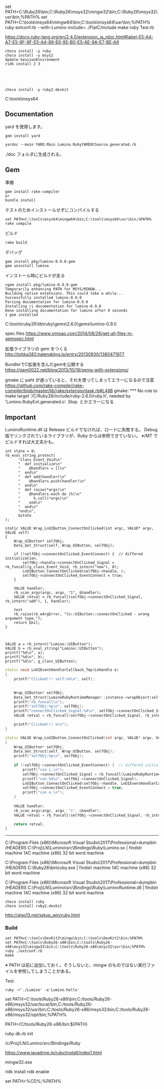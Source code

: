 
set PATH=C:\Ruby26\bin;C:\Ruby26\msys32\mingw32\bin;C:\Ruby26\msys32\usr\bin;%PATH%
set PATH=C:\tools\msys64\mingw64\bin;C:\tools\msys64\usr\bin;%PATH%
ruby extconf.rb --with-Lumino-include=../FlatC/include
make
ruby Test.rb





https://docs.ruby-lang.org/en/2.4.0/extension_ja_rdoc.html#label-E5-A4-A7-E5-9F-9F-E5-A4-89-E6-95-B0-E5-AE-9A-E7-BE-A9



```
choco install -y ruby
choco install -y msys2
Update-SessionEnvironment
ridk install 2 3





choco install -y ruby2.devkit
```
C:\tools\msys64

Documentation
----------
yard を使用します。

```
gem install yard
```

```
yardoc --main YARD.Main Lumino.RubyYARDOCSource.generated.rb
```

./doc フォルダに生成される。


Gem
----------

準備
```
gem install rake-compiler
or
bundle install
```

テストのためインストールせずにコンパイルする

```
set PATH=C:\tools\msys64\mingw64\bin;C:\tools\msys64\usr\bin;%PATH%
rake compile

```


ビルド
```
rake build
```

デバッグ
```
gem install pkg/lumino-0.9.0.gem
gem uninstall lumino
```

インストール時にビルドが走る
```
>gem install pkg/lumino-0.9.0.gem
Temporarily enhancing PATH for MSYS/MINGW...
Building native extensions. This could take a while...
Successfully installed lumino-0.9.0
Parsing documentation for lumino-0.9.0
Installing ri documentation for lumino-0.9.0
Done installing documentation for lumino after 0 seconds
1 gem installed
```

C:\tools\ruby26\lib\ruby\gems\2.6.0\gems\lumino-0.9.0


spec.files
https://www.xmisao.com/2014/08/26/get-all-files-in-gemspec.html

拡張ライブラリの gem をつくる
http://tohka383.hatenablog.jp/entry/20130930/1380471977

BundlerでC拡張を含んだgemを公開する
https://gam0022.net/blog/2013/10/18/gems-with-extensions/

gmake に paht が通っていると、それを使ってしまってエラーになるので注意
https://github.com/rake-compiler/rake-compiler/blob/master/lib/rake/extensiontask.rb#L488
gmake: *** No rule to make target '/C/Ruby26/include/ruby-2.6.0/ruby.h', needed by 'Lumino.RubyExt.generated.o'.  Stop.
とかエラーになる

Important
----------
LuminoRuntime.dll は Release ビルドでなければ、ロードに失敗する。
Debug 版でリンクされているライブラリが、Ruby からは参照できていない。
※/MT でビルドすれば大丈夫かも。


```
int state = 0;
rb_eval_string_protect(
      "class Event_Void\n"
      "  def initialize\n"
      "    @handlers = []\n"
      "  end\n"
      "  def add(handler)\n"
      "    @handlers.push(handler)\n"
      "  end\n"
      "  def raise(*args)\n"
      "    @handlers.each do |h|\n"
      "      h.call(*args)\n"
      "    end\n"
      "  end\n"
      "end\n",
      &state
);
```

```
static VALUE Wrap_LnUIButton_ConnectOnClicked(int argc, VALUE* argv, VALUE self)
{
    Wrap_UIButton* selfObj;
    Data_Get_Struct(self, Wrap_UIButton, selfObj);

    if (!selfObj->connectOnClicked_EventConnect) {  // differed initialization.
        selfObj->handle->connectOnClicked_Signal = rb_funcall(g_class_Event_Void, rb_intern("new"), 0);
        LnUIButton_ConnectOnClicked(selfObj->handle, );
        selfObj->connectOnClicked_EventConnect = true;
    }
    
    VALUE handler;
    rb_scan_args(argc, argv, "1", &handler);
    VALUE retval = rb_funcall(selfObj->connectOnClicked_Signal, rb_intern("add"), 1, handler);

    test
    rb_raise(rb_eArgError, "ln::UIButton::connectOnClicked - wrong argument type.");
    return Qnil;
}



VALUE a = rb_intern("Lumino::UIButton");
VALUE b = rb_eval_string("Lumino::UIButton");
printf("%d\n", a);
printf("%d\n", b);
printf("%d\n", g_class_UIButton);
```

```cpp
static void LnUIEventHandlerCallback_Tmp(LnHandle e)
{
    printf("Clicked!!! self:%d\n", self);
    
    
    Wrap_UIButton* selfObj;
    Data_Get_Struct(LuminoRubyRuntimeManager::instance->wrapObject(self), Wrap_UIButton, selfObj);
    printf("rb_funcall\n");
    printf("selfObj:%p\n", selfObj);
    printf("connectOnClicked_Signal:%d\n", selfObj->connectOnClicked_Signal);
    VALUE retval = rb_funcall(selfObj->connectOnClicked_Signal, rb_intern("raise"), 0);

    printf("Clicked!!! e\n");
}

static VALUE Wrap_LnUIButton_ConnectOnClicked(int argc, VALUE* argv, VALUE self)
{
    Wrap_UIButton* selfObj;
    Data_Get_Struct(self, Wrap_UIButton, selfObj);
    printf("selfObj:%p\n", selfObj);
    
    if (!selfObj->connectOnClicked_EventConnect) {  // differed initialization.
        printf("con i.\n");
        selfObj->connectOnClicked_Signal = rb_funcall(LuminoRubyRuntimeManager::instance->eventSignalClass(), rb_intern("new"), 0);
        printf("con %d\n", selfObj->connectOnClicked_Signal);
        LnUIButton_ConnectOnClicked(selfObj->handle, LnUIEventHandlerCallback_Tmp);
        selfObj->connectOnClicked_EventConnect = true;
        printf("con e.\n");
    }
    
    VALUE handler;
    rb_scan_args(argc, argv, "1", &handler);
    VALUE retval = rb_funcall(selfObj->connectOnClicked_Signal, rb_intern("add"), 1, handler);

    return retval;
}
```


-----------------------------------------



C:\Program Files (x86)\Microsoft Visual Studio\2017\Professional>dumpbin /HEADERS C:\Proj\LN\Lumino\src\Bindings\Ruby\Lumino.so  | findstr machine
             14C machine (x86)
                   32 bit word machine

C:\Program Files (x86)\Microsoft Visual Studio\2017\Professional>dumpbin /HEADERS C:\Ruby26\bin\ruby.exe  | findstr machine
             14C machine (x86)
                   32 bit word machine

C:\Program Files (x86)\Microsoft Visual Studio\2017\Professional>dumpbin /HEADERS C:\Proj\LN\Lumino\src\Bindings\Ruby\LuminoRuntime.dll  | findstr machine
             14C machine (x86)
                   32 bit word machine



```
choco install ruby
choco install ruby2.devkit
```

http://algo13.net/setup_win/ruby.html


### Build

```
set PATH=C:\tools\DevKit2\mingw\bin;C:\tools\DevKit2\bin;%PATH%
set PATH=C:\tools\Ruby26-x86\bin;C:\tools\Ruby26-x86\msys32\mingw32\bin;C:\tools\Ruby26-x86\msys32\usr\bin;%PATH%
ruby ./extconf.rb
make
```
※ PATH は前に追加しておく。そうしないと、mingw のものではない実行ファイルを参照してしまうことがある。

Test
```
ruby -r'./Lumino' -e'Lumino.hello'
```


set PATH=C:\tools\Ruby26-x86\bin;C:/tools/Ruby26-x86/msys32/usr/local/bin;C:/tools/Ruby26-x86/msys32/usr/bin;C:/tools/Ruby26-x86/msys32/bin;C:/tools/Ruby26-x86/msys32/opt/bin;%PATH%

PATH=/C/tools/Ruby26-x86/bin:${PATH}


ruby dk.rb init

 /c/Proj/LN/Lumino/src/Bindings/Ruby

https://www.javadrive.jp/ruby/install/index1.html



mingw32.exe



ridk install
ridk enable

set PATH=%CD%;%PATH%



